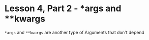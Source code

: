 # Lesson 4, Part 2 - *args and **kwargs
`*args` and `**kwargs` are another type of Arguments that don't depend
